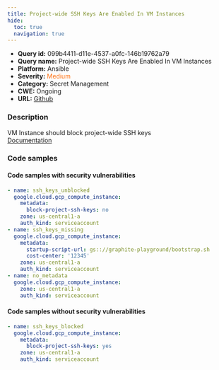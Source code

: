 ```yaml
---
title: Project-wide SSH Keys Are Enabled In VM Instances
hide:
  toc: true
  navigation: true
---
```


<style>
  .highlight .hll {
    background-color: #ff171742;
  }
  .md-content {
    max-width: 1100px;
    margin: 0 auto;
  }
</style>

-   **Query id:** 099b4411-d11e-4537-a0fc-146b19762a79
-   **Query name:** Project-wide SSH Keys Are Enabled In VM Instances
-   **Platform:** Ansible
-   **Severity:** <span style="color:#ff7213">Medium</span>
-   **Category:** Secret Management
-   **CWE:** Ongoing
-   **URL:** [Github](https://github.com/Checkmarx/kics/tree/master/assets/queries/ansible/gcp/project_wide_ssh_keys_are_enabled_in_vm_instances)

### Description
VM Instance should block project-wide SSH keys<br>
[Documentation](https://docs.ansible.com/ansible/latest/collections/google/cloud/gcp_compute_instance_module.html)

### Code samples
#### Code samples with security vulnerabilities
```yaml title="Positive test num. 1 - yaml file" hl_lines="9 4 15"
- name: ssh_keys_unblocked
  google.cloud.gcp_compute_instance:
    metadata:
      block-project-ssh-keys: no
    zone: us-central1-a
    auth_kind: serviceaccount
- name: ssh_keys_missing
  google.cloud.gcp_compute_instance:
    metadata:
      startup-script-url: gs:://graphite-playground/bootstrap.sh
      cost-center: '12345'
    zone: us-central1-a
    auth_kind: serviceaccount
- name: no_metadata
  google.cloud.gcp_compute_instance:
    zone: us-central1-a
    auth_kind: serviceaccount

```


#### Code samples without security vulnerabilities
```yaml title="Negative test num. 1 - yaml file"
- name: ssh_keys_blocked
  google.cloud.gcp_compute_instance:
    metadata:
      block-project-ssh-keys: yes
    zone: us-central1-a
    auth_kind: serviceaccount

```
